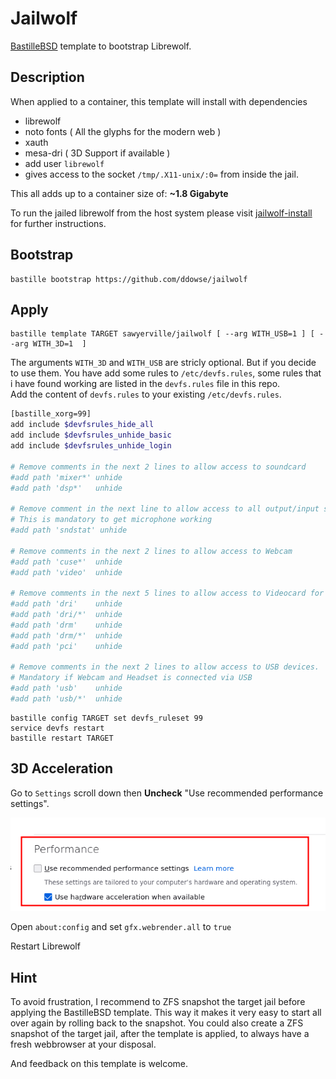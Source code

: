# Jailwolf

[BastilleBSD](https://bastillebsd.org) template to bootstrap Librewolf.

## Description

When applied to a container, this template will install with dependencies
 
- librewolf 
- noto fonts ( All the glyphs for the modern web )
- xauth
- mesa-dri ( 3D Support if available )
- add user `librewolf` 
- gives access to the socket `/tmp/.X11-unix/:0=` from inside the jail.

This all adds up to a container size of: **~1.8 Gigabyte**

To run the jailed librewolf from the host system please visit 
[jailwolf-install](https://github.com/sawyerville/jailwolf-install) for further instructions.

## Bootstrap
```shell
bastille bootstrap https://github.com/ddowse/jailwolf
```

## Apply
```shell
bastille template TARGET sawyerville/jailwolf [ --arg WITH_USB=1 ] [ --arg WITH_3D=1  ]
```
The arguments `WITH_3D` and `WITH_USB` are stricly optional. But if you decide
to use them. You have add some rules to `/etc/devfs.rules`, some rules that i
have found working are listed in the `devfs.rules` file in this repo.   
Add the content of `devfs.rules` to your existing `/etc/devfs.rules`.

```sh
[bastille_xorg=99]
add include $devfsrules_hide_all
add include $devfsrules_unhide_basic
add include $devfsrules_unhide_login

# Remove comments in the next 2 lines to allow access to soundcard
#add path 'mixer*' unhide
#add path 'dsp*'   unhide

# Remove comment in the next line to allow access to all output/input sound devices
# This is mandatory to get microphone working
#add path 'sndstat' unhide

# Remove comments in the next 2 lines to allow access to Webcam
#add path 'cuse*'  unhide
#add path 'video'  unhide

# Remove comments in the next 5 lines to allow access to Videocard for 3D
#add path 'dri'    unhide
#add path 'dri/*'  unhide 
#add path 'drm'    unhide
#add path 'drm/*'  unhide
#add path 'pci'    unhide

# Remove comments in the next 2 lines to allow access to USB devices.
# Mandatory if Webcam and Headset is connected via USB 
#add path 'usb'    unhide
#add path 'usb/*'  unhide
```

```shell
bastille config TARGET set devfs_ruleset 99
service devfs restart
bastille restart TARGET
```

## 3D Acceleration 

Go to `Settings` scroll down then **Uncheck** "Use recommended performance settings".   

![Librewolf Settings](ff-performance.png)

Open `about:config` and set `gfx.webrender.all` to `true`

Restart Librewolf

## Hint

To avoid frustration, I recommend to ZFS snapshot the target jail before applying
the BastilleBSD template. This way it makes it very easy to start all over again by rolling back to the snapshot. 
You could also create a ZFS snapshot of the target jail, after the template is
applied, to always have a fresh webbrowser at your disposal.

And feedback on this template is welcome. 
